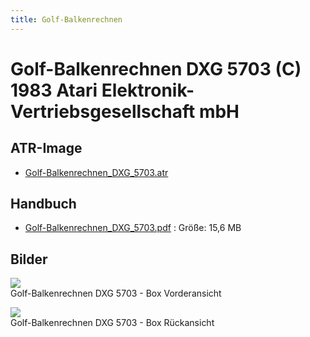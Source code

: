 ```yaml
---
title: Golf-Balkenrechnen
---
```

# Golf-Balkenrechnen DXG 5703 (C) 1983 Atari Elektronik-Vertriebsgesellschaft mbH  
  
## ATR-Image  
- [Golf-Balkenrechnen_DXG_5703.atr](attachments/Golf-Balkenrechnen_DXG_5703.atr)  
  
## Handbuch  
- [Golf-Balkenrechnen_DXG_5703.pdf](attachments/Golf-Balkenrechnen_DXG_5703.pdf) : Größe: 15,6 MB  
  
## Bilder  
![](attachments/Golf_Balkenrechnen_a.jpg)  
Golf-Balkenrechnen DXG 5703 - Box Vorderansicht  
  
![](attachments/Golf_Balkenrechnen_b.jpg)  
Golf-Balkenrechnen DXG 5703 - Box Rückansicht  
